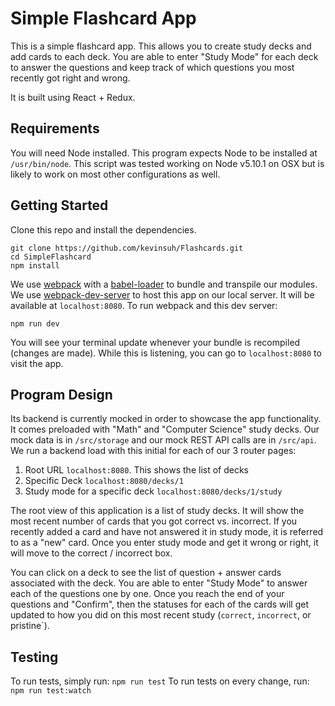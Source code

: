 # Simple Flashcard App

This is a simple flashcard app. This allows you to create study decks and add cards to each deck. You are able to enter "Study Mode" for each deck to answer the questions and keep track of which questions you most recently got right and wrong.

It is built using React + Redux. 

## Requirements
You will need Node installed. This program expects Node to be installed at `/usr/bin/node`. This
script was tested working on Node v5.10.1 on OSX but is likely to work on most other
configurations as well.

## Getting Started
Clone this repo and install the dependencies.
```
git clone https://github.com/kevinsuh/Flashcards.git
cd SimpleFlashcard
npm install
```
We use [webpack](https://webpack.github.io/) with a [babel-loader](https://github.com/babel/babel-loader) to bundle and transpile our modules. We use [webpack-dev-server](https://webpack.github.io/docs/webpack-dev-server.html) to host this app on our local server. It will be available at `localhost:8080`. To run webpack and this dev server:
```
npm run dev
```

You will see your terminal update whenever your bundle is recompiled (changes are made). While this is listening, you can go to `localhost:8080` to visit the app.

## Program Design
Its backend is currently mocked in order to showcase the app functionality. It comes preloaded with "Math" and "Computer Science" study decks. Our mock data is in `/src/storage` and our mock REST API calls are in `/src/api`. We run a backend load with this initial for each of our 3 router pages:
1) Root URL `localhost:8080`. This shows the list of decks
2) Specific Deck `localhost:8080/decks/1`
3) Study mode for a specific deck `localhost:8080/decks/1/study`

The root view of this application is a list of study decks. It will show the most recent number of cards that you got correct vs. incorrect. If you recently added a card and have not answered it in study mode, it is referred to as a "new" card. Once you enter study mode and get it wrong or right, it will move to the correct / incorrect box.

You can click on a deck to see the list of question + answer cards associated with the deck. You are able to enter "Study Mode" to answer each of the questions one by one. Once you reach the end of your questions and "Confirm", then the statuses for each of the cards will get updated to how you did on this most recent study (`correct`, `incorrect`, or pristine`).

## Testing
To run tests, simply run:
```npm run test```
To run tests on every change, run:
```npm run test:watch```